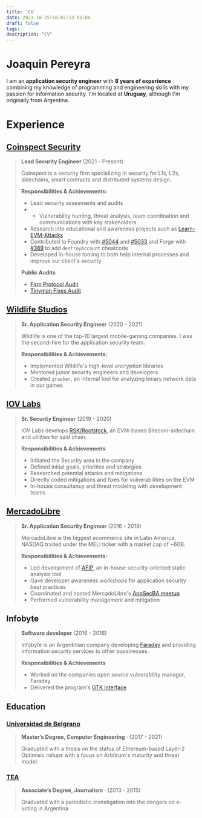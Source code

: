 ```yaml
---
title: 'CV'
date: 2023-10-25T18:07:13-03:00
draft: false
tags:
description: "CV"
---
```


# Joaquin Pereyra
I am an **application security engineer** with **8 years of experience** combining my knowledge of programming and engineering skills with my passion for information security. I'm located at **Uruguay**, although I'm originally from Argentina.

# Experience
## [Coinspect Security](https://www.coinspect.com/)
> **Lead Security Engineer**  (2021 - Present)
>
>Coinspect is a security firm specializing in security for L1s, L2s, sidechains,
>smart contracts and distributed systems design. 
>
>**Responsibilities & Achievements:**
>- Lead security assesments and audits
>- - Vulnerability hunting, threat analysis, team coordination and communications with key stakeholders
>- Research into educational and awareness projects such as [Learn-EVM-Attacks](https://github.com/coinspect/learn-evm-attacks)
>- Contributed to Foundry with [#5044](https://github.com/foundry-rs/foundry/pull/5044) and [#5033](https://github.com/foundry-rs/foundry/pull/5033) and Forge with [#389](https://github.com/foundry-rs/forge-std/pull/389) to add `destroyAccount` cheatcode
>- Developed in-house tooling to both help internal processes and improve our client's security  
>
>**Public Audits**
>- [Firm Protocol Audit](https://2196126057-files.gitbook.io/~/files/v0/b/gitbook-x-prod.appspot.com/o/spaces%2FiCNdy1jDW7p2hoMSUff8%2Fuploads%2FRCXF2D25uoW69r6yPqMB%2Fv1-coinspect.pdf?alt=media&token=c4b436fe-0119-4c10-84b7-262a7449b5af)
>- [Tinyman Fixes Audit](https://github.com/coinspect/publications/blob/master/Coinspect%20-%20Smart%20Contract%20Update%20Review%20-%20Tinyman%20v220107.pdf)

## [Wildlife Studios](https://wildlifestudios.com/)
> **Sr. Application Security Engineer** (2020 - 2021)
>
>Wildlife is one of the top-10 largest mobile-gaming companies. I was the 
>second-hire for the application security team. 
>
>**Responsibilities & Achievements:**
>- Implemented Wildlife's high-level encryption libraries 
>- Mentored junior security engineers and developers 
>- Created `graeber`, an internal tool for analyzing binary network data in our games

## [IOV Labs](https://www.iovlabs.org/)
> **Sr. Security Engineer**  (2019 - 2020)
>
>IOV Labs develops [RSK/Rootstock](https://rootstock.io/), an EVM-based Bitecoin-sidechain
>and utilities for said chain.
>
>**Responsibilities & Achievements**
>- Initiated the Security area in the company
>- Defined initial goals, priorities and strategies 
>- Researched potential attacks and mitigations 
>- Directly coded mitigations and fixes for vulnerabilities on the EVM
>- In-house consultancy and threat modeling with development teams

## [MercadoLibre](https://mercadolibre.com/)
> **Sr. Application Security Engineer** (2016 - 2019)
>
>MercadoLibre is the biggest ecommerce site in Latin America, NASDAQ traded 
>under the MELI ticker with a market cap of ~60B. 
>
>**Responsibilities & Achievements:**
>- Led development of [AFIP](https://github.com/mercadolibre/afip-grails), an in-house security-oriented static analysis tool
>- Gave developer awareness workshops for application security best practices
>- Coordinated and hosted MercadoLibre's [AppSecBA meetup](https://www.meetup.com/es/appsecba/)
>- Performed vulnerability management and mitigation

## Infobyte 
> **Software developer**  (2016 - 2016)
>
>Infobyte is an Argentinian company developing [Faraday](https://github.com/infobyte/faraday) 
>and providing information security services to other bussinesses. 
>
>**Responsibilities & Achievements**
>- Worked on the companies open source vulnerability manager, Faraday.
>- Delivered the program's [GTK interface](https://medium.com/faraday/faraday-v1-0-20-is-here-ed038d627ea5)

## Education
### [Universidad de Belgrano](https://www.ub.edu.ar/)

>**Master’s Degree, Computer Engineering** · (2017 - 2021)
>
>Graduated with a thesis on the status of Ethereum-based Layer-2 Optimisic rollups with 
>a focus on Arbitrum's maturity and threat model.

### [TEA](https://www.teaydeportea.edu.ar/)

>**Associate’s Degree, Journalism** · (2013 - 2015)
>
>Graduated with a periodistic investigation into the dangers on e-voting in Argentina



